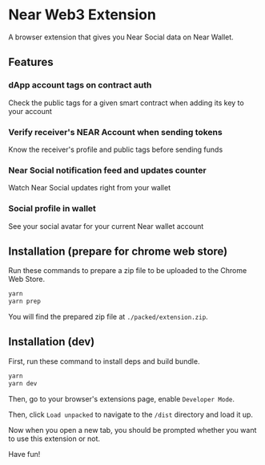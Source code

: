 # Near Web3 Extension

A browser extension that gives you Near Social data on Near Wallet.

## Features

### dApp account tags on contract auth

Check the public tags for a given smart contract when adding its key to your account

### Verify receiver's NEAR Account when sending tokens

Know the receiver's profile and public tags before sending funds

### Near Social notification feed and updates counter

Watch Near Social updates right from your wallet

### Social profile in wallet

See your social avatar for your current Near wallet account

## Installation (prepare for chrome web store)

Run these commands to prepare a zip file to be uploaded to the Chrome Web Store.

```bash
yarn
yarn prep
```

You will find the prepared zip file at `./packed/extension.zip`.

## Installation (dev)

First, run these command to install deps and build bundle.

```bash
yarn
yarn dev
```

Then, go to your browser's extensions page, enable `Developer Mode`.

Then, click `Load unpacked` to navigate to the `/dist` directory and load it up.

Now when you open a new tab, you should be prompted whether you want to use this extension or not.

Have fun!
